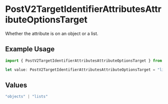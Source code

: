 # PostV2TargetIdentifierAttributesAttributeOptionsTarget

Whether the attribute is on an object or a list.

## Example Usage

```typescript
import { PostV2TargetIdentifierAttributesAttributeOptionsTarget } from "attio-js/models/operations/postv2targetidentifierattributesattributeoptions.js";

let value: PostV2TargetIdentifierAttributesAttributeOptionsTarget = "lists";
```

## Values

```typescript
"objects" | "lists"
```
